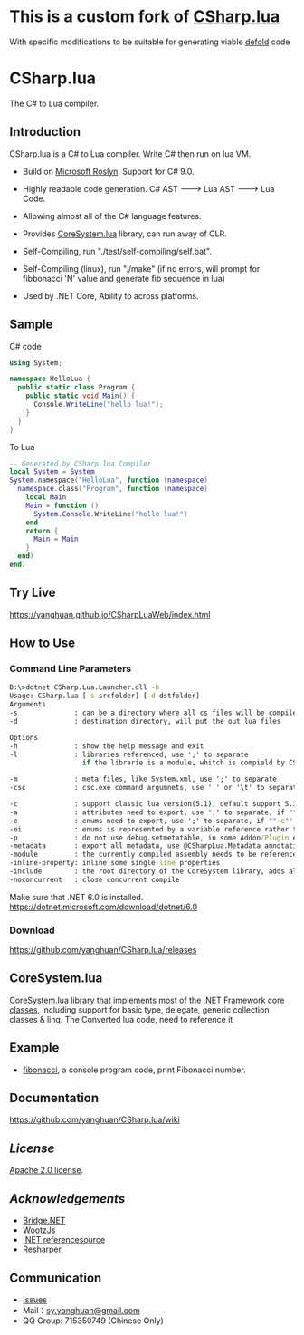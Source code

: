 # This is a custom fork of [CSharp.lua](https://github.com/yanghuan/CSharp.lua)

With specific modifications to be suitable for generating viable [defold](https://defold.com/) code


# CSharp.lua
The C# to Lua compiler.

## Introduction
CSharp.lua is a C# to Lua compiler. Write C# then run on lua VM.
* Build on [Microsoft Roslyn](https://github.com/dotnet/roslyn). Support for C# 9.0.

* Highly readable code generation. C# AST ---> Lua AST ---> Lua Code.

* Allowing almost all of the C# language features.

* Provides [CoreSystem.lua](https://github.com/yanghuan/CSharp.lua/tree/master/CSharp.lua/CoreSystem.Lua/CoreSystem) library, can run away of CLR.

* Self-Compiling, run "./test/self-compiling/self.bat".

* Self-Compiling (linux), run "./make" (if no errors, will prompt for fibbonacci 'N' value and generate fib sequence in lua)

* Used by .NET Core, Ability to across platforms.

## Sample
C# code
```csharp
using System;

namespace HelloLua {
  public static class Program {
    public static void Main() {
      Console.WriteLine("hello lua!");
    }
  }
}
```
To Lua
```lua
-- Generated by CSharp.lua Compiler
local System = System
System.namespace("HelloLua", function (namespace) 
  namespace.class("Program", function (namespace) 
    local Main
    Main = function () 
      System.Console.WriteLine("hello lua!")
    end
    return {
      Main = Main
    }
  end)
end)
```

## Try Live
https://yanghuan.github.io/CSharpLuaWeb/index.html 

## How to Use 
### Command Line Parameters
```cmd
D:\>dotnet CSharp.Lua.Launcher.dll -h
Usage: CSharp.lua [-s srcfolder] [-d dstfolder]
Arguments
-s              : can be a directory where all cs files will be compiled, or a list of files, using ';' or ',' to separate
-d              : destination directory, will put the out lua files

Options
-h              : show the help message and exit
-l              : libraries referenced, use ';' to separate
                  if the librarie is a module, whitch is compield by CSharp.lua with -module arguemnt, the last character needs to be '!' in order to mark  

-m              : meta files, like System.xml, use ';' to separate
-csc            : csc.exe command argumnets, use ' ' or '\t' to separate

-c              : support classic lua version(5.1), default support 5.3
-a              : attributes need to export, use ';' to separate, if ""-a"" only, all attributes whill be exported
-e              : enums need to export, use ';' to separate, if ""-e"" only, all enums will be exported
-ei             : enums is represented by a variable reference rather than a constant value, need to be used with -e
-p              : do not use debug.setmetatable, in some Addon/Plugin environment debug object cannot be used
-metadata       : export all metadata, use @CSharpLua.Metadata annotations for precise control
-module         : the currently compiled assembly needs to be referenced, it's useful for multiple module compiled
-inline-property: inline some single-line properties
-include        : the root directory of the CoreSystem library, adds all the dependencies to a single file named out.lua
-noconcurrent   : close concurrent compile
```
Make sure that .NET 6.0 is installed.
https://dotnet.microsoft.com/download/dotnet/6.0


### Download
https://github.com/yanghuan/CSharp.lua/releases

## CoreSystem.lua
[CoreSystem.lua library](https://github.com/yanghuan/CSharp.lua/tree/master/CSharp.lua/CoreSystem.Lua/CoreSystem) that implements most of the [.NET Framework core classes](http://referencesource.microsoft.com/), including support for basic type, delegate, generic collection classes & linq. The Converted lua code, need to reference it  

## Example
- [fibonacci](https://github.com/yanghuan/CSharp.lua/tree/master/test/fibonacci), a console program code, print Fibonacci number. 

## Documentation
https://github.com/yanghuan/CSharp.lua/wiki

## *License*
[Apache 2.0 license](https://raw.githubusercontent.com/yanghuan/CSharp.lua/master/LICENSE).

## *Acknowledgements*
- [Bridge.NET](http://bridge.net/)
- [WootzJs](https://github.com/kswoll/WootzJs)
- [.NET referencesource](http://referencesource.microsoft.com/)
- [Resharper](https://www.jetbrains.com/resharper/)

## Communication
- [Issues](https://github.com/yanghuan/CSharp.lua/issues)
- Mail：sy.yanghuan@gmail.com
- QQ Group: 715350749 (Chinese Only)


